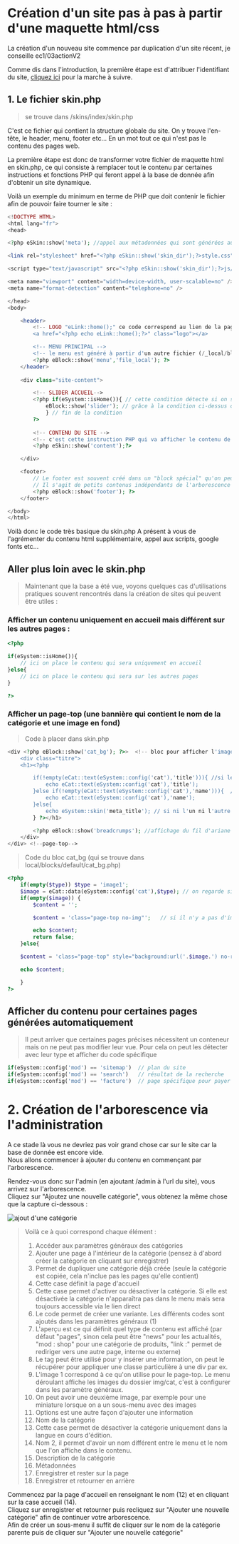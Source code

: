 # Création d'un site pas à pas à partir d'une maquette html/css

La création d'un nouveau site commence par duplication d'un site récent, je conseille ec1/03actionV2

Comme dis dans l'introduction, la première étape est d'attribuer l'identifiant du site, [cliquez ici](../#indexphp-à-modifier-avant-toute-chose-lorsqu39on-copie-un-site) pour la marche à suivre.

## 1. Le fichier skin.php
> se trouve dans /skins/index/skin.php

C'est ce fichier qui contient la structure globale du site. On y trouve l'en-tête, le header, menu, footer etc... En un mot tout ce qui n'est pas le contenu des pages web.

La première étape est donc de transformer votre fichier de maquette html en skin.php, ce qui consiste à remplacer tout le contenu par certaines instructions et fonctions PHP qui feront appel à la base de donnée afin d'obtenir un site dynamique.

Voilà un exemple du minimum en terme de PHP que doit contenir le fichier afin de pouvoir faire tourner le site :

```php
<!DOCTYPE HTML>
<html lang="fr">
<head>

<?php eSkin::show('meta'); //appel aux métadonnées qui sont générées automatiquement ou manuellement via l'admin ?>

<link rel="stylesheet" href="<?php eSkin::show('skin_dir');?>style.css" type="text/css" />

<script type="text/javascript" src="<?php eSkin::show('skin_dir');?>js/jquery-1.7.2.min.js"></script>

<meta name="viewport" content="width=device-width, user-scalable=no" />
<meta name="format-detection" content="telephone=no" />

</head>
<body>

    <header>
        <!-- LOGO "eLink::home();" ce code correspond au lien de la page d'accueil, peu importe où on se trouve sur le site-->
		<a href="<?php echo eLink::home();?>" class="logo"></a>        

        <!-- MENU PRINCIPAL -->
        <!-- le menu est généré à partir d'un autre fichier (/_local/blocks/default/menu.php), nous verrons plus loin de quelle façon et comment le personnaliser-->
		<?php eBlock::show('menu','file_local'); ?>	      
    </header>
    
    <div class="site-content">

        <!-- SLIDER ACCUEIL-->
        <?php if(eSystem::isHome()){ // cette condition détecte si on se trouve sur la page d'accueil (la page d'accueil est définie dans l'administration en cliquant sur l'icône "maison" à droite de la catégorie)
            eBlock::show('slider'); // grâce à la condition ci-dessus on peut afficher le slider uniquement sur la page d'accueil
            } // fin de la condition
        ?>
        
        <!-- CONTENU DU SITE -->
        <!-- c'est cette instruction PHP qui va afficher le contenu de la catégorie et des pages qu'elle contient -->
        <?php eSkin::show('content');?>

    </div>

    <footer>
        // Le footer est souvent créé dans un "block spécial" qu'on peut assimiler à un widget
        // Il s'agit de petits contenus indépendants de l'arborescence que l'on peut appeler à tout endroit
        <?php eBlock::show('footer'); ?>
    </footer>

</body>
</html>
```
Voilà donc le code très basique du skin.php
A présent à vous de l'agrémenter du contenu html supplémentaire, appel aux scripts, google fonts etc...

## Aller plus loin avec le skin.php

> Maintenant que la base a été vue, voyons quelques cas d'utilisations pratiques souvent rencontrés dans la création de sites qui peuvent être utiles :

### Afficher un contenu uniquement en accueil mais différent sur les autres pages :

```php
<?php 

if(eSystem::isHome()){
    // ici on place le contenu qui sera uniquement en accueil
}else{
    // ici on place le contenu qui sera sur les autres pages
}

?>
```
### Afficher un page-top (une bannière qui contient le nom de la catégorie et une image en fond)

> Code à placer dans skin.php
```php
<div <?php eBlock::show('cat_bg'); ?>>  <!-- bloc pour afficher l'image de la catégorie en page-top -->
	<div class="titre">
	<h1><?php 

		if(!empty(eCat::text(eSystem::config('cat'),'title'))){ //si le nom 2 de la cat n'est pas vide on l'affiche
			echo eCat::text(eSystem::config('cat'),'title'); 
		}else if(!empty(eCat::text(eSystem::config('cat'),'name'))){  // sinon on affiche le nom 1
			echo eCat::text(eSystem::config('cat'),'name'); 
		}else{ 
			echo eSystem::skin('meta_title'); // si ni l'un ni l'autre n'est renseigné on affiche le meta title
		} ?></h1>

		<?php eBlock::show('breadcrumps'); //affichage du fil d'ariane ?> 
	</div>
</div> <!--page-top-->
```

> Code du bloc cat_bg (qui se trouve dans local/blocks/default/cat_bg.php)
```php
<?php
	if(empty($type)) $type = 'image1';
	$image = eCat::data(eSystem::config('cat'),$type); // on regarde si l'image1 de la catégorie est renseignée
	if(empty($image)) {
		$content = '';

		$content = 'class="page-top no-img"';	// si il n'y a pas d'image voilà ce qu'on affiche

		echo $content;
		return false;
	}else{

	$content = 'class="page-top" style="background:url('.$image.') no-repeat center;background-size: cover;"'; //sinon on affiche l'image en background

	echo $content;

	}
?>
```

## Afficher du contenu pour certaines pages générées automatiquement

> Il peut arriver que certaines pages précises nécessitent un conteneur mais on ne peut pas modifier leur vue.
> Pour cela on peut les détecter avec leur type et afficher du code spécifique

```php
if(eSystem::config('mod') == 'sitemap')  // plan du site
if(eSystem::config('mod') == 'search')   // résultat de la recherche
if(eSystem::config('mod') == 'facture')  // page spécifique pour payer une facture
```

# 2. Création de l'arborescence via l'administration

A ce stade là vous ne devriez pas voir grand chose car sur le site car la base de donnée est encore vide.<br>
Nous allons commencer à ajouter du contenu en commençant par l'arborescence.

Rendez-vous donc sur l'admin (en ajoutant /admin à l'url du site), vous arrivez sur l'arborescence.<br>
Cliquez sur "Ajoutez une nouvelle catégorie", vous obtenez la même chose que la capture ci-dessous :

![ajout d'une catégorie](/media/admin-cat.jpg)

> Voilà ce à quoi correspond chaque élément :
> 1. Accéder aux paramètres généraux des catégories
> 2. Ajouter une page à l'intérieur de la catégorie (pensez à d'abord créer la catégorie en cliquant sur enregistrer)
> 3. Permet de dupliquer une catégorie déjà créée (seule la catégorie est copiée, cela n'inclue pas les pages qu'elle contient)
> 4. Cette case définit la page d'accueil
> 5. Cette case permet d'activer ou désactiver la catégorie. Si elle est désactivée la catégorie n'apparaîtra pas dans le menu mais sera toujours accessible via le lien direct
> 6. Le code permet de créer une variante. Les différents codes sont ajoutés dans les paramètres généraux (1)
> 7. L'aperçu est ce qui définit quel type de contenu est affiché (par défaut "pages", sinon cela peut être "news" pour les actualités, "mod : shop" pour une catégorie de produits, "link :" permet de rediriger vers une autre page, interne ou externe)
> 8. Le tag peut être utilisé pour y insérer une information, on peut le récupérer pour appliquer une classe particulière à une div par ex.
> 9. L'image 1 correspond à ce qu'on utilise pour le page-top. Le menu déroulant affiche les images du dossier img/cat, c'est à configurer dans les paramètre généraux.
> 10. On peut avoir une deuxième image, par exemple pour une miniature lorsque on a un sous-menu avec des images
> 11. Options est une autre façon d'ajouter une information
> 12. Nom de la catégorie
> 13. Cette case permet de désactiver la catégorie uniquement dans la langue en cours d'édition.
> 14. Nom 2, il permet d'avoir un nom différent entre le menu et le nom que l'on affiche dans le contenu.
> 15. Description de la catégorie
> 16. Métadonnées
> 17. Enregistrer et rester sur la page
> 18. Enregistrer et retourner en arrière

Commencez par la page d'accueil en renseignant le nom (12) et en cliquant sur la case accueil (14).<br>
Cliquez sur enregistrer et retourner puis recliquez sur "Ajouter une nouvelle catégorie" afin de continuer votre arborescence.<br>
Afin de créer un sous-menu il suffit de cliquer sur le nom de la catégorie parente puis de cliquer sur "Ajouter une nouvelle catégorie"